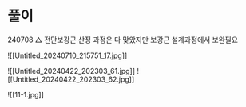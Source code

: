 # 풀이

240708 △ 전단보강근 산정 과정은 다 맞았지만 보강근 설계과정에서 보완필요

![[Untitled_20240710_215751_17.jpg]]

![[Untitled_20240422_202303_61.jpg]]
![[Untitled_20240422_202303_62.jpg]]

![[11-1.jpg]]
